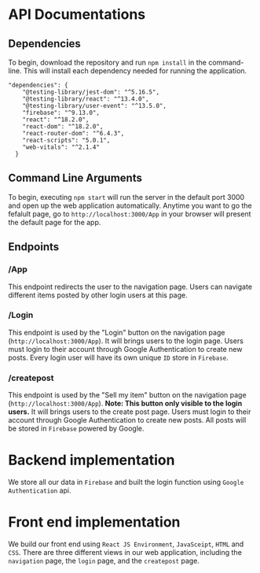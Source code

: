 # API Documentations
## Dependencies
To begin, download the repository and run ```npm install``` in the command-line. This will install each dependency needed for running the application.
```
"dependencies": {
    "@testing-library/jest-dom": "^5.16.5",
    "@testing-library/react": "^13.4.0",
    "@testing-library/user-event": "^13.5.0",
    "firebase": "^9.13.0",
    "react": "^18.2.0",
    "react-dom": "^18.2.0",
    "react-router-dom": "^6.4.3",
    "react-scripts": "5.0.1",
    "web-vitals": "^2.1.4"
  }
```


## Command Line Arguments
To begin, executing `npm start` will run the server in the default port 3000 and open up the web application automatically. Anytime you want to go the fefalult page, go to `http://localhost:3000/App` in your browser will present the default page for the app.


## Endpoints
### /App
This endpoint redirects the user to the navigation page. Users can navigate different items posted by other login users at this page.

### /Login
This endpoint is used by the "Login" button on the navigation page (`http://localhost:3000/App`). It will brings users to the login page. Users must login to their account through Google Authentication to create new posts. Every login user will have its own unique `ID` store in `Firebase`.

### /createpost
This endpoint is used by the "Sell my item" button on the navigation page (`http://localhost:3000/App`). **Note: This button only visible to the login users.** It will brings users to the create post page. Users must login to their account through Google Authentication to create new posts. All posts will be stored in `Firebase` powered by Google.


# Backend implementation
We store all our data in `Firebase` and built the login function using `Google Authentication` api.


# Front end implementation
We build our front end using `React JS Environment`, `JavaSceipt`, `HTML` and `CSS`. There are three different views in our web application, including the `navigation` page, the `login` page, and the `createpost` page.

